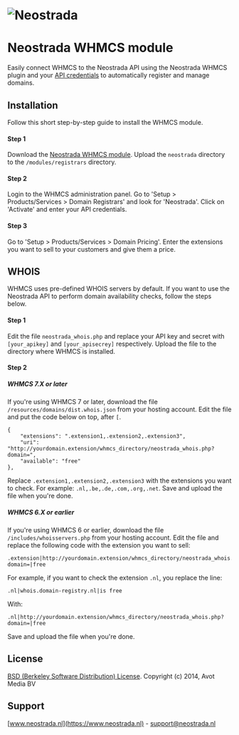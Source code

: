 ![Neostrada](https://www.neostrada.nl/asset/nx/images/logo.png) 
=================

# Neostrada WHMCS module

Easily connect WHMCS to the Neostrada API using the Neostrada WHMCS plugin and your [API credentials](https://www.neostrada.nl/mijn-account/api.html) to automatically register and manage domains.

## Installation
Follow this short step-by-step guide to install the WHMCS module.

#### Step 1
Download the [Neostrada WHMCS module](https://github.com/neostrada/neostrada-whmcs/archive/master.zip). Upload the `neostrada` directory to the `/modules/registrars` directory.

#### Step 2
Login to the WHMCS administration panel. Go to 'Setup > Products/Services > Domain Registrars' and look for 'Neostrada'. Click on 'Activate' and enter your API credentials.

#### Step 3
Go to 'Setup > Products/Services > Domain Pricing'. Enter the extensions you want to sell to your customers and give them a price.

## WHOIS
WHMCS uses pre-defined WHOIS servers by default. If you want to use the Neostrada API to perform domain availability checks, follow the steps below.

#### Step 1
Edit the file `neostrada_whois.php` and replace your API key and secret with `[your_apikey]` and `[your_apisecrey]` respectively. Upload the file to the directory where WHMCS is installed.

#### Step 2
##### WHMCS 7.X or later
If you're using WHMCS 7 or later, download the file `/resources/domains/dist.whois.json` from your hosting account. Edit the file and put the code below on top, after `[`.

```
{
    "extensions": ".extension1,.extension2,.extension3",
    "uri": "http://yourdomain.extension/whmcs_directory/neostrada_whois.php?domain=",
    "available": "free"
},
```

Replace `.extension1,.extension2,.extension3` with the extensions you want to check. For example: `.nl,.be,.de,.com,.org,.net`. Save and upload the file when you're done.

##### WHMCS 6.X or earlier
If you're using WHMCS 6 or earlier, download the file `/includes/whoisservers.php` from your hosting account. Edit the file and replace the following code with the extension you want to sell:

```
.extension|http://yourdomain.extension/whmcs_directory/neostrada_whois.php?domain=|free
```

For example, if you want to check the extension `.nl`, you replace the line:

`.nl|whois.domain-registry.nl|is free`

With:

`.nl|http://yourdomain.extension/whmcs_directory/neostrada_whois.php?domain=|free`

Save and upload the file when you're done.

## License
[BSD (Berkeley Software Distribution) License](http://www.opensource.org/licenses/bsd-license.php).
Copyright (c) 2014, Avot Media BV

## Support
[www.neostrada.nl](https://www.neostrada.nl) - support@neostrada.nl